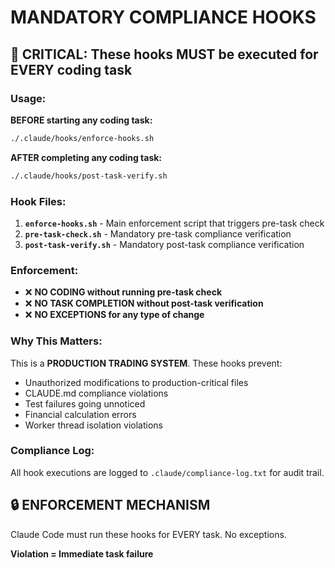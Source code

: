 # MANDATORY COMPLIANCE HOOKS

## 🚨 CRITICAL: These hooks MUST be executed for EVERY coding task

### Usage:

**BEFORE starting any coding task:**

```bash
./.claude/hooks/enforce-hooks.sh
```

**AFTER completing any coding task:**

```bash
./.claude/hooks/post-task-verify.sh
```

### Hook Files:

1. **`enforce-hooks.sh`** - Main enforcement script that triggers pre-task check
2. **`pre-task-check.sh`** - Mandatory pre-task compliance verification
3. **`post-task-verify.sh`** - Mandatory post-task compliance verification

### Enforcement:

- ❌ **NO CODING without running pre-task check**
- ❌ **NO TASK COMPLETION without post-task verification**
- ❌ **NO EXCEPTIONS for any type of change**

### Why This Matters:

This is a **PRODUCTION TRADING SYSTEM**. These hooks prevent:

- Unauthorized modifications to production-critical files
- CLAUDE.md compliance violations
- Test failures going unnoticed
- Financial calculation errors
- Worker thread isolation violations

### Compliance Log:

All hook executions are logged to `.claude/compliance-log.txt` for audit trail.

## 🔒 ENFORCEMENT MECHANISM

Claude Code must run these hooks for EVERY task. No exceptions.

**Violation = Immediate task failure**
